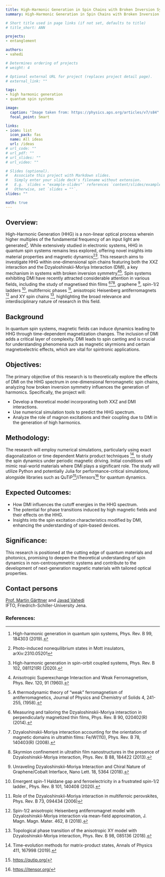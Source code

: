 ```yaml
---
title: High-Harmonic Generation in Spin Chains with Broken Inversion Symmetry
summary: High-Harmonic Generation in Spin Chains with Broken Inversion Symmetry

# Short title used in page links (if not set, defaults to title)
# title_short: ANN

projects:
- entanglement

authors:
- vahedi

# Determines ordering of projects
# weight: 4

# Optional external URL for project (replaces project detail page).
# external_link: ""

tags:
- high harmonic generation
- quantum spin systems

image:
  caption: "Image taken from: https://physics.aps.org/articles/v7/s84"
  focal_point: Smart

links:
- icon: list
  icon_pack: fas
  name: All ideas
  url: /ideas
# url_code: ""
# url_pdf: ""
# url_slides: ""
# url_video: ""

# Slides (optional).
#   Associate this project with Markdown slides.
#   Simply enter your slide deck's filename without extension.
#   E.g. `slides = "example-slides"` references `content/slides/example-slides.md`.
#   Otherwise, set `slides = ""`.
slides: ""

math: true
---
```

## Overview:
High-Harmonic Generation (HHG) is a non-linear optical process wherein higher multiples of the fundamental frequency of an input light are generated[^1]. While extensively studied in electronic systems, HHG in quantum spin systems remains less explored, offering novel insights into material properties and magnetic dynamics[^2][^3]. This research aims to investigate HHG within one-dimensional spin chains featuring both the XXZ interaction and the Dzyaloshinskii-Moriya Interaction (DMI), a key mechanism in systems with broken inversion symmetry[^4][^5]. Spin systems exhibiting DMI have recently attracted considerable attention in various fields, including the study of magnetised thin films [^6][^7][^8], graphene [^9], spin-1/2 ladders [^10], multiferroic phases [^11], anisotropic Heisenberg antiferromagnets [^12] and XY spin chains [^13], highlighting the broad relevance and interdisciplinary nature of research in this field.

## Background
In quantum spin systems, magnetic fields can induce dynamics leading to HHG through time-dependent magnetization changes. The inclusion of DMI adds a critical layer of complexity. DMI leads to spin canting and is crucial for understanding phenomena such as magnetic skyrmions and certain magnetoelectric effects, which are vital for spintronic applications.

## Objectives:
The primary objective of this research is to theoretically explore the effects of DMI on the HHG spectrum in one-dimensional ferromagnetic spin chains, analyzing how broken inversion symmetry influences the generation of harmonics. Specifically, the project will:
- Develop a theoretical model incorporating both XXZ and DMI interactions.
- Use numerical simulation tools to predict the HHG spectrum.
- Analyze the role of magnon excitations and their coupling due to DMI in the generation of high harmonics.

## Methodology:
The research will employ numerical simulations, particularly using exact diagonalization or time dependent Matrix product techniques [^14], to study the spin dynamics under periodic magnetic driving. Initial conditions will mimic real-world materials where DMI plays a significant role. The study will utilize Python and potentially Julia for performance-critical simulations, alongside libraries such as QuTiP[^15]/iTensors[^16] for quantum dynamics.

## Expected Outcomes:
- How DMI influences the cutoff energies in the HHG spectrum.
- The potential for phase transitions induced by high magnetic fields and their effects on the HHG.
- Insights into the spin excitation characteristics modified by DMI, enhancing the understanding of spin-based devices.

## Significance:
This research is positioned at the cutting edge of quantum materials and photonics, promising to deepen the theoretical understanding of spin dynamics in non-centrosymmetric systems and contribute to the development of next-generation magnetic materials with tailored optical properties. 


## Contact persons 
[Prof. Martin Gärttner](mailto:martin.gaerttner@uni-jena.de) and [Javad Vahedi](mailto:javad.vahedi@uni-jena.de) </br>IFTO, Friedrich-Schiller-University Jena.

### References:

[^1]: High-harmonic generation in quantum spin systems, Phys. Rev. B 99, 184303 (2019).
[^2]: Photo-induced nonequilibrium states in Mott insulators, arXiv:2310.05201
[^3]: High-harmonic generation in spin-orbit coupled systems, Phys. Rev. B 102, 081121(R) (2020).
[^4]: Anisotropic Superexchange Interaction and Weak Ferromagnetism, Phys. Rev. 120, 91 (1960).
[^5]: A thermodynamic theory of “weak” ferromagnetism of antiferromagnetics, Journal of Physics and Chemistry of Solids 4, 241-255, (1958).
[^6]: Measuring and tailoring the Dzyaloshinskii-Moriya interaction in perpendicularly magnetized thin films, Phys. Rev. B 90, 020402(R) (2014).
[^7]: Dzyaloshinskii-Moriya interaction accounting for the orientation of magnetic domains in ultrathin films: Fe/W(110), Phys. Rev. B 78, 140403(R) (2008).
[^8]: Skyrmion confinement in ultrathin film nanostructures in the presence of Dzyaloshinskii-Moriya interaction, Phys. Rev. B 88, 184422 (2013).
[^9]: Unraveling Dzyaloshinskii–Moriya Interaction and Chiral Nature of Graphene/Cobalt Interface, Nano Lett. 18, 5364 (2018).
[^10]: Emergent spin-1 Haldane gap and ferroelectricity in a frustrated spin-1/2 ladder., Phys. Rev. B 101, 140408 (2020).
[^11]: Role of the Dzyaloshinskii-Moriya interaction in multiferroic perovskites, Phys. Rev. B 73, 094434 (2006)
[^12]: Spin-1/2 anisotropic Heisenberg antiferromagnet model with Dzyaloshinskii-Moriya interaction via mean-field approximation, J. Magn. Magn. Mater. 462, 8 (2018).
[^13]: Topological phase transition of the anisotropic XY model with Dzyaloshinskii-Moriya interaction, Phys. Rev. B 98, 085136 (2018).
[^14]: Time-evolution methods for matrix-product states, Annals of Physics 411, 167998 (2019).
[^15]: https://qutip.org/
[^16]: https://itensor.org/